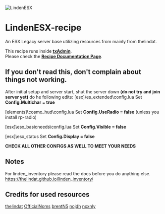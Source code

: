 ![LindenESX](https://i.imgur.com/SAhoPsx.png)

# LindenESX-recipe
An ESX Legacy server base utilizing resources from mainly from thelindat. 

This recipe runs inside [**txAdmin**](https://github.com/tabarra/txAdmin).  
Please check the [**Recipe Documentation Page**](https://github.com/tabarra/txAdmin/blob/master/docs/recipe.md).

## If you don't read this, don't complain about things not working.
After initial setup and server start, shut the server down **(do not try and join server yet)** do he following edits:
[esx]\es_extended\config.lua
Set **Config.Multichar = true**

[elements]\cosmo_hud\config.lua
Set **Config.UseRadio = false** (unless you install rp-radio)

[esx]\esx_basicneeds\config.lua
Set **Config.Visible = false**

[esx]\esx_status
Set **Config.Display = false**

**CHECK ALL OTHER CONFIGS AS WELL TO MEET YOUR NEEDS**

## Notes
For linden_inventory please read the docs before you do anything else.
https://thelindat.github.io/linden_inventory/

## Credits for used resources
[thelindat](https://github.com/thelindat)
[OfficialNoms](https://github.com/OfficialNoms)
[brentN5](https://github.com/brentN5)
[nojdh](https://github.com/nojdh)
[nxxnly](https://github.com/nxxnly)

